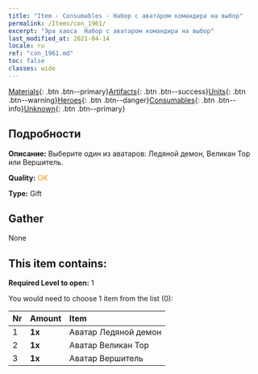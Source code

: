 ```yaml
---
title: "Item - Consumables - Набор с аватаром командира на выбор"
permalink: /Items/con_1961/
excerpt: "Эра хаоса  Набор с аватаром командира на выбор"
last_modified_at: 2021-04-14
locale: ru
ref: "con_1961.md"
toc: false
classes: wide
---
```

 [Materials](/ru/Items/){: .btn .btn--primary}[Artifacts](/ru/Items/Artifacts/){: .btn .btn--success}[Units](/ru/Items/Units/){: .btn .btn--warning}[Heroes](/ru/Items/Heroes/){: .btn .btn--danger}[Consumables](/ru/Items/Consumables/){: .btn .btn--info}[Unknown](/ru/Items/Unknown/){: .btn .btn--primary}

## Подробности
 **Описание:** Выберите один из аватаров: Ледяной демон, Великан Тор или Вершитель.

 **Quality:** <span style="color: #FF8C00">OK</span>

 **Type:** Gift

## Gather

  None

## This item contains:

 **Required Level to open:** 1

 You would need to choose 1 item from the list (0):

  | Nr | Amount |     Item    |
  |:---|:-------|:------------|
  | 1 |  **1x** | Аватар Ледяной демон |  | 
  | 2 |  **1x** | Аватар Великан Тор |  | 
  | 3 |  **1x** | Аватар Вершитель |  | 

